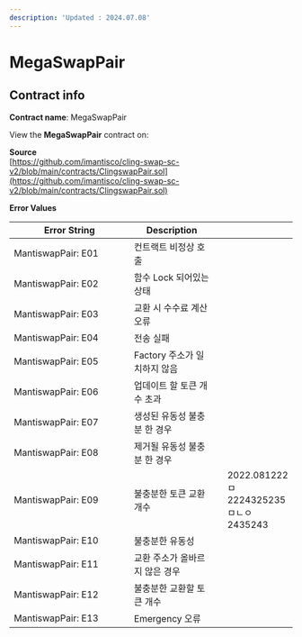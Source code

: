 ```yaml
---
description: 'Updated : 2024.07.08'
---
```


# MegaSwapPair

## Contract info

**Contract name**: MegaSwapPair

View the **MegaSwapPair** contract on:



**Source**\
[https://github.com/imantisco/cling-swap-sc-v2/blob/main/contracts/ClingswapPair.sol](https://github.com/imantisco/cling-swap-sc-v2/blob/main/contracts/ClingswapPair.sol)



**Error Values**

<table><thead><tr><th width="401.2064807837227">Error String</th><th width="242.33333333333331">Description</th><th data-hidden></th><th data-hidden></th></tr></thead><tbody><tr><td>MantiswapPair: E01</td><td>컨트랙트 비정상 호출</td><td></td><td></td></tr><tr><td>MantiswapPair: E02</td><td>함수 Lock 되어있는 상태</td><td></td><td></td></tr><tr><td>MantiswapPair: E03</td><td>교환 시 수수료 계산 오류</td><td></td><td></td></tr><tr><td>MantiswapPair: E04</td><td>전송 실패</td><td></td><td></td></tr><tr><td>MantiswapPair: E05</td><td>Factory 주소가 일치하지 않음</td><td></td><td></td></tr><tr><td>MantiswapPair: E06</td><td>업데이트 할 토큰 개수 초과</td><td></td><td></td></tr><tr><td>MantiswapPair: E07</td><td>생성된 유동성 불충분 한 경우</td><td></td><td></td></tr><tr><td>MantiswapPair: E08</td><td>제거될 유동성 불충분 한 경우</td><td></td><td></td></tr><tr><td>MantiswapPair: E09</td><td>불충분한 토큰 교환 개수</td><td></td><td>2022.081222ㅁ2224325235ㅁㄴㅇ2435243</td></tr><tr><td>MantiswapPair: E10</td><td>불충분한 유동성</td><td></td><td></td></tr><tr><td>MantiswapPair: E11</td><td>교환 주소가 올바르지 않은 경우</td><td></td><td></td></tr><tr><td>MantiswapPair: E12</td><td>불충분한 교환할 토큰 개수</td><td></td><td></td></tr><tr><td>MantiswapPair: E13</td><td>Emergency 오류</td><td></td><td></td></tr></tbody></table>

